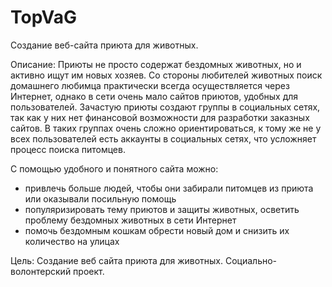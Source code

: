 # TopVaG
Создание веб-сайта приюта для животных.

Описание: Приюты не просто содержат бездомных животных, но и активно ищут им новых хозяев.
Со стороны любителей животных поиск домашнего любимца практически всегда осуществляется через Интернет, однако в сети очень мало сайтов приютов, удобных для пользователей.
Зачастую приюты создают группы в социальных сетях, так как у них нет финансовой возможности для разработки заказных сайтов. В таких группах очень сложно ориентироваться, к тому же не у всех пользователей есть аккаунты в социальных сетях, что усложняет процесс поиска питомцев.

С помощью удобного и понятного сайта можно:
- привлечь больше людей, чтобы они забирали питомцев из приюта или оказывали посильную помощь
- популяризировать тему приютов и защиты животных, осветить проблему бездомных животных в сети Интернет
- помочь бездомным кошкам обрести новый дом и снизить их количество на улицах

Цель: Создание веб сайта приюта для животных. Социально-волонтерский проект.

